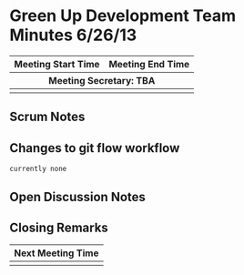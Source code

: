 Green Up Development Team Minutes 6/26/13
=========================================
<table>
	<thead>
		<tr>
			<th>Meeting Start Time</th><th>Meeting End Time</th>
		</tr>
		<tr>
			<th colspan="2">Meeting Secretary: TBA</th>
		</tr>
	</thead>
	<tbody>
		<tr>
			<td></td>
			<td></td>
		</tr>
	</tbody>
</table>


Scrum Notes
-----------------------------------------


Changes to git flow workflow
-----------------------------------------
`currently none`


Open Discussion Notes
-----------------------------------------


Closing Remarks
-----------------------------------------
<table>
	<thead>
		<tr>
			<th>Next Meeting Time</th>
		</tr>
	</thead>
	<tbody>
		<tr>
			<td></td>
		</tr>
	</tbody>
</table>

